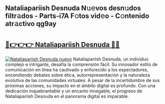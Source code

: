 ## Nataliapariish Desnuda N𝚞𝚎vos desn𝚞dos filtr𝚊dos - Parts-i7A F𝚘tos vid𝚎o - C𝚘ntenido atr𝚊ctivo qg9ay

# <h2><a href="http://mbdujh3.tromn.icu/?c=Nataliapariish+Desnuda">🔗👉👉👉 Nataliapariish Desnuda 🔗🔗</a></h2>

[![Nataliapariish Desnuda nuevo](https://i.imgur.com/pEAQMta.gif)](http://mbdujh3.tromn.icu/?c=Nataliapariish+Desnuda)
Nataliapariish Desnuda, un individuo complejo e intrigante, desafía la comprensión fácil. Su innovador estilo de comunicación en línea ha cautivado y enfurecido a los espectadores, encendiendo debates sobre ética, autorrepresentación y la naturaleza evolutiva de las comunidades virtuales. A pesar de la incertidumbre de sus próximas acciones, su impacto en el ámbito digital es profundo. Con una dedicación inquebrantable y un encanto innegable, el progreso de Nataliapariish Desnuda en el panorama digital es imparable.
